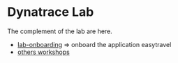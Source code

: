 #  Dynatrace Lab

The complement of the lab are here.  


- [lab-onboarding](/lab-onboarding) => onboard the application easytravel
- [others workshops](https://github.com/dynatrace-ace-services)  
